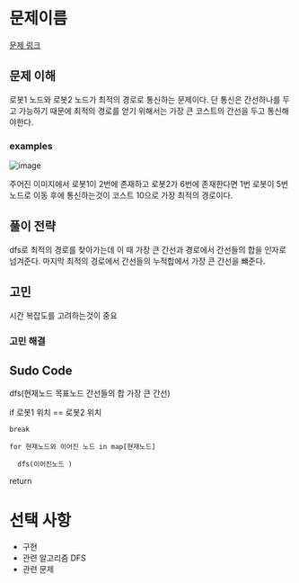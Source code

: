 # 문제이름

[문제 링크](https://www.acmicpc.net/problem/15971)


## 문제 이해   
로봇1 노드와 로봇2 노드가 최적의 경로로 통신하는 문제이다.
단 통신은 간선하나를 두고 가능하기 때문에 최적의 경로를 얻기 위해서는 가장 큰 코스트의 간선을 두고 통신해야한다.

### examples

![image](https://user-images.githubusercontent.com/52944973/103064819-4ebac100-45f8-11eb-8374-1817f60a6462.png)
 
 주어진 이미지에서 로봇1이 2번에 존재하고 로봇2가 6번에 존재한다면 1번 로봇이 5번 노드로 이동 후에 통신하는것이 코스트 10으로 가장 최적의 경로이다.

## 풀이 전략

dfs로 최적의 경로를 찾아가는데 이 때 가장 큰 간선과 경로에서 간선들의 합을 인자로 넘겨준다.
마지막 최적의 경로에서 간선들의 누적합에서 가장 큰 간선을 뺴준다.


## 고민
시간 복잡도를 고려하는것이 중요

### 고민 해결


## Sudo Code

dfs(현재노드 목표노드 간선들의 합 가장 큰 간선)

  if 로봇1 위치 == 로봇2 위치
  
    break
    
    for 현재노드와 이어진 노드 in map[현재노드]
    
      dfs(이어진노드 )
      
  return

# 선택 사항

* 구현
* 관련 알고리즘
DFS
* 관련 문제
